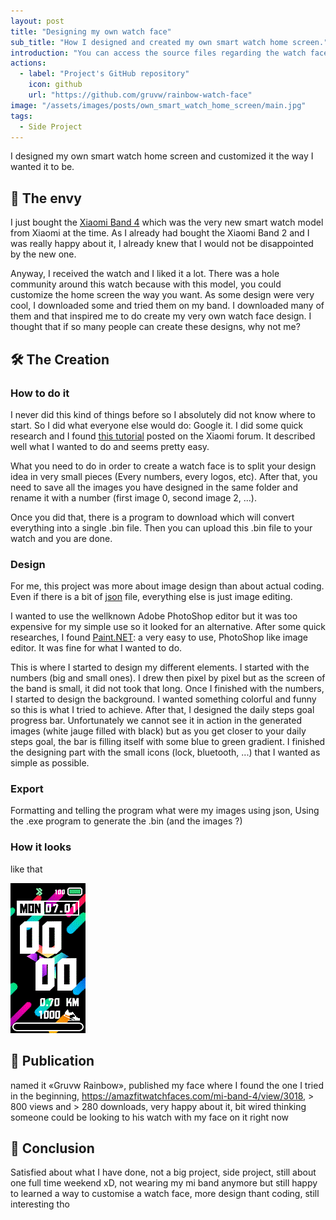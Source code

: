 ```yaml
---
layout: post
title: "Designing my own watch face"
sub_title: "How I designed and created my own smart watch home screen."
introduction: "You can access the source files regarding the watch face on the following GitHub repository:"
actions:
  - label: "Project's GitHub repository"
    icon: github
    url: "https://github.com/gruvw/rainbow-watch-face"
image: "/assets/images/posts/own_smart_watch_home_screen/main.jpg"
tags:
  - Side Project
---
```


I designed my own smart watch home screen and customized it the way I wanted it to be.

## 💎 The envy

I just bought the [Xiaomi Band 4](https://www.mi.com/en/mi-smart-band-4/) which was the very new smart watch model from Xiaomi at the time. As I already had bought the Xiaomi Band 2 and I was really happy about it, I already knew that I would not be disappointed by the new one.

Anyway, I received the watch and I liked it a lot. There was a hole community around this watch because with this model, you could customize the home screen the way you want. As some design were very cool, I downloaded some and tried them on my band. I downloaded many of them and that inspired me to do create my very own watch face design. I thought that if so many people can create these designs, why not me?

## 🛠 The Creation

### How to do it

I never did this kind of things before so I absolutely did not know where to start. So I did what everyone else would do: Google it. I did some quick research and I found [this tutorial](https://c.mi.com/thread-2281025-1-0.html) posted on the Xiaomi forum. It described well what I wanted to do and seems pretty easy.

What you need to do in order to create a watch face is to split your design idea in very small pieces (Every numbers, every logos, etc). After that, you need to save all the images you have designed in the same folder and rename it with a number (first image 0, second image 2, ...).

Once you did that, there is a program to download which will convert everything into a single .bin file. Then you can upload this .bin file to your watch and you are done.

### Design

For me, this project was more about image design than about actual coding.
Even if there is a bit of [json](https://fr.wikipedia.org/wiki/JavaScript_Object_Notation) file, everything else is just image editing.

I wanted to use the wellknown Adobe PhotoShop editor but it was too expensive for my simple use so it looked for an alternative.
After some quick researches, I found [Paint.NET](https://www.getpaint.net/): a very easy to use, PhotoShop like image editor. It was fine for what I wanted to do.

This is where I started to design my different elements. I started with the numbers (big and small ones). I drew then pixel by pixel but as the screen of the band is small, it did not took that long.
Once I finished with the numbers, I started to design the background. I wanted something colorful and funny so this is what I tried to achieve.
After that, I designed the daily steps goal progress bar. Unfortunately we cannot see it in action in the generated images (white jauge filled with black) but as you get closer to your daily steps goal, the bar is filling itself with some blue to green gradient.
I finished the designing part with the small icons (lock, bluetooth, ...) that I wanted as simple as possible.

### Export

Formatting and telling the program what were my images using json, Using the .exe program to generate the .bin (and the images ?)

### How it looks

like that

![Watch face animated gif](https://raw.githubusercontent.com/gruvw/rainbow-watch-face/master/Gruvw_en_wf_packed_animated.gif)

## 🚀 Publication

named it «Gruvw Rainbow», published my face where I found the one I tried in the beginning, <https://amazfitwatchfaces.com/mi-band-4/view/3018>, > 800 views and > 280 downloads, very happy about it, bit wired thinking someone could be looking to his watch with my face on it right now

## 📄 Conclusion

Satisfied about what I have done, not a big project, side project, still about one full time weekend xD, not wearing my mi band anymore but still happy to learned a way to customise a watch face, more design thant coding, still interesting tho
